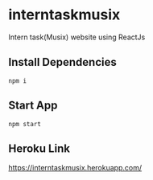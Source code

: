# interntaskmusix
   Intern task(Musix) website using ReactJs

## Install Dependencies
    npm i
## Start App
    npm start
## Heroku Link
   https://interntaskmusix.herokuapp.com/
